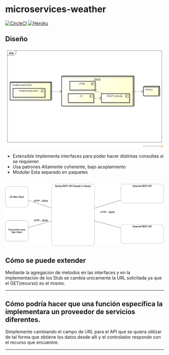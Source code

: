 # microservices-weather

[![CircleCI](https://circleci.com/gh/heroku/java-getting-started.svg?style=svg)](https://circleci.com/gh/heroku/java-getting-started)
[![Heroku](https://wmpics.pics/di-D9YP.png)](https://microservices-weather.herokuapp.com/)

## Diseño

![](img/DeploymentDiagram.png)
- Extensible
Implementa interfaces para poder hacer distintas consultas si se requieren
- Usa patrones
Altamente coherente, bajo acoplamiento
- Modular
Esta separado en paquetes

![](img/ArquitecturaParcialSegundoTercio.png)
---

## Cómo se puede extender
Mediante la agregacion de metodos en las interfaces y en la implementacion de los Stub se cambia unicamente la URL solicitada ya que el GET(recurso) es el mismo.

---

## Cómo podría hacer que una función específica la implementara un proveedor de servicios diferentes.
Simplemente cambiando el campo de URL para el API que se quiera utilizar de tal forma que obtiene los datos desde alli y el controlador responde con el recurso que encuentre.

---